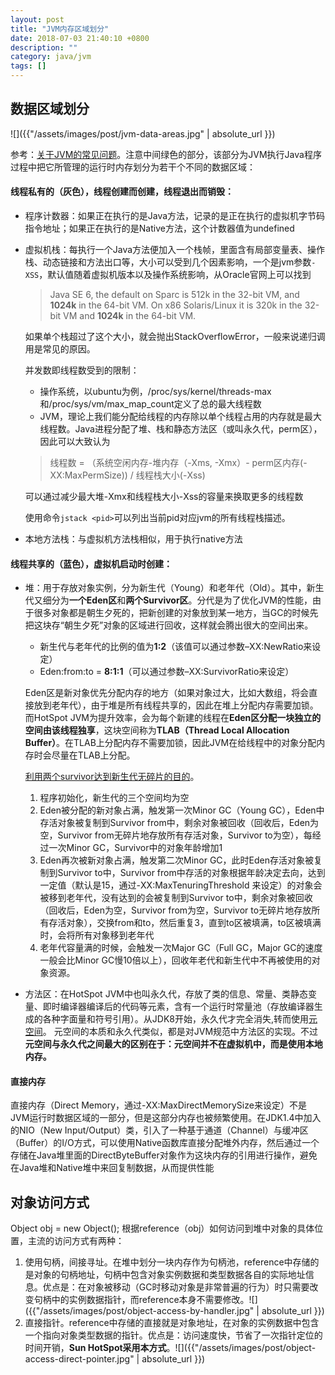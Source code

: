 ```yaml
---
layout: post
title: "JVM内存区域划分"
date: 2018-07-03 21:40:10 +0800
description: ""
category: java/jvm
tags: []
---
```


## 数据区域划分

![]({{"/assets/images/post/jvm-data-areas.jpg" | absolute_url }})

参考：[关于JVM的常见问题](https://blog.csdn.net/superxlcr/article/details/50995679)。注意中间绿色的部分，该部分为JVM执行Java程序过程中把它所管理的运行时内存划分为若干个不同的数据区域：

#### 线程私有的（灰色），线程创建而创建，线程退出而销毁：

- 程序计数器：如果正在执行的是Java方法，记录的是正在执行的虚拟机字节码指令地址；如果正在执行的是Native方法，这个计数器值为undefined

- 虚拟机栈：每执行一个Java方法便加入一个栈帧，里面含有局部变量表、操作栈、动态链接和方法出口等，大小可以受到几个因素影响，一个是jvm参数`-XSS`，默认值随着虚拟机版本以及操作系统影响，从Oracle官网上可以找到

   > Java SE 6, the default on Sparc is 512k in the 32-bit VM, and **1024k** in the 64-bit VM. On x86 Solaris/Linux it is 320k in the 32-bit VM and **1024k** in the 64-bit VM.

   如果单个栈超过了这个大小，就会抛出StackOverflowError，一般来说递归调用是常见的原因。

   并发数即线程数受到的限制：

   - 操作系统，以ubuntu为例，/proc/sys/kernel/threads-max和/proc/sys/vm/max_map_count定义了总的最大线程数
   - JVM，理论上我们能分配给线程的内存除以单个线程占用的内存就是最大线程数。Java进程分配了堆、栈和静态方法区（或叫永久代，perm区），因此可以大致认为

   > 线程数 = （系统空闲内存-堆内存（-Xms, -Xmx）- perm区内存(-XX:MaxPermSize)) / 线程栈大小(-Xss)

   可以通过减少最大堆-Xmx和线程栈大小-Xss的容量来换取更多的线程数

   使用命令`jstack <pid>`可以列出当前pid对应jvm的所有线程栈描述。

- 本地方法栈：与虚拟机方法栈相似，用于执行native方法

#### 线程共享的（蓝色），虚拟机启动时创建：

- 堆：用于存放对象实例，分为新生代（Young）和老年代（Old）。其中，新生代又细分为**一个Eden区**和**两个Survivor区**。分代是为了优化JVM的性能，由于很多对象都是朝生夕死的，把新创建的对象放到某一地方，当GC的时候先把这块存“朝生夕死”对象的区域进行回收，这样就会腾出很大的空间出来。 

   - 新生代与老年代的比例的值为**1:2**（该值可以通过参数–XX:NewRatio来设定）
   - Eden:from:to = **8:1:1**（可以通过参数–XX:SurvivorRatio来设定）

   Eden区是新对象优先分配内存的地方（如果对象过大，比如大数组，将会直接放到老年代），由于堆是所有线程共享的，因此在堆上分配内存需要加锁。而HotSpot JVM为提升效率，会为每个新建的线程在**Eden区分配一块独立的空间由该线程独享**，这块空间称为**TLAB（Thread Local Allocation Buffer）**。在TLAB上分配内存不需要加锁，因此JVM在给线程中的对象分配内存时会尽量在TLAB上分配。

   [利用两个survivor达到新生代无碎片的目的](https://blog.csdn.net/yxc135/article/details/12199905)。

   1. 程序初始化，新生代的三个空间均为空
   2. Eden被分配的新对象占满，触发第一次Minor GC（Young GC），Eden中存活对象被复制到Survivor from中，剩余对象被回收（回收后，Eden为空，Survivor from无碎片地存放所有存活对象，Survivor to为空），每经过一次Minor GC，Survivor中的对象年龄增加1
   3. Eden再次被新对象占满，触发第二次Minor GC，此时Eden存活对象被复制到Survivor to中，Survivor from中存活的对象根据年龄决定去向，达到一定值（默认是15，通过-XX:MaxTenuringThreshold 来设定）的对象会被移到老年代，没有达到的会被复制到Survivor to中，剩余对象被回收（回收后，Eden为空，Survivor from为空，Survivor to无碎片地存放所有存活对象），交换from和to，然后重复3，直到to区被填满，to区被填满时，会将所有对象移到老年代
   4. 老年代容量满的时候，会触发一次Major GC（Full GC，Major GC的速度一般会比Minor GC慢10倍以上），回收年老代和新生代中不再被使用的对象资源。 

- 方法区：在HotSpot JVM中也叫永久代，存放了类的信息、常量、类静态变量、即时编译器编译后的代码等元素，含有一个运行时常量池（存放编译器生成的各种字面量和符号引用）。从JDK8开始，永久代才完全消失,转而使用[元空间](https://www.cnblogs.com/yulei126/p/6777323.html)。 元空间的本质和永久代类似，都是对JVM规范中方法区的实现。不过**元空间与永久代之间最大的区别在于：元空间并不在虚拟机中，而是使用本地内存。** 

#### 直接内存

直接内存（Direct Memory，通过-XX:MaxDirectMemorySize来设定）不是JVM运行时数据区域的一部分，但是这部分内存也被频繁使用。在JDK1.4中加入的NIO（New Input/Output）类，引入了一种基于通道（Channel）与缓冲区（Buffer）的I/O方式，可以使用Native函数库直接分配堆外内存，然后通过一个存储在Java堆里面的DirectByteBuffer对象作为这块内存的引用进行操作，避免在Java堆和Native堆中来回复制数据，从而提供性能

## 对象访问方式

Object obj = new Object(); 根据reference（obj）如何访问到堆中对象的具体位置，主流的访问方式有两种：

1. 使用句柄，间接寻址。在堆中划分一块内存作为句柄池，reference中存储的是对象的句柄地址，句柄中包含对象实例数据和类型数据各自的实际地址信息。优点是：在对象被移动（GC时移动对象是非常普遍的行为）时只需要改变句柄中的实例数据指针，而reference本身不需要修改。![]({{"/assets/images/post/object-access-by-handler.jpg" | absolute_url }})
2. 直接指针。reference中存储的直接就是对象地址，在对象的实例数据中包含一个指向对象类型数据的指针。优点是：访问速度快，节省了一次指针定位的时间开销，**Sun HotSpot采用本方式**。![]({{"/assets/images/post/object-access-direct-pointer.jpg" | absolute_url }})

